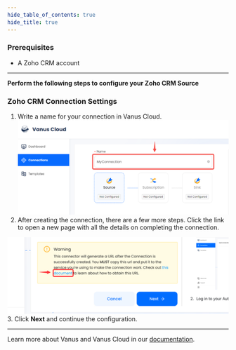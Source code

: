 ```yaml
--- 
hide_table_of_contents: true
hide_title: true
---
```


### Prerequisites

- A Zoho CRM account

---

**Perform the following steps to configure your Zoho CRM Source**

### Zoho CRM Connection Settings

1. Write a name for your connection in Vanus Cloud.
   ![](images/1.png)
2. After creating the connection, there are a few more steps. Click the link to open a new page with all the details on completing the connection.

![](images/warning.png)
3. Click **Next** and continue the configuration.

---

Learn more about Vanus and Vanus Cloud in our [documentation](https://docs.vanus.ai).
